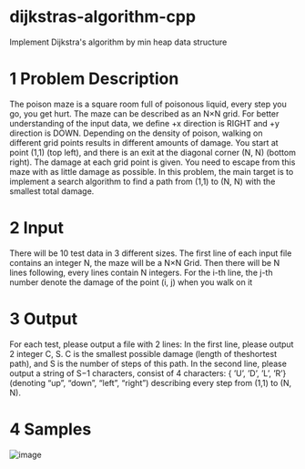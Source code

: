 # dijkstras-algorithm-cpp
  Implement Dijkstra's algorithm by min heap data structure

# 1  Problem Description 
  The poison maze is a square room full of poisonous liquid, every step you go, you get hurt.  The maze can be described as an N×N grid.  For better understanding of the input data, we define +x direction is RIGHT and +y direction is DOWN. Depending on the density of poison, walking on different grid points results in different amounts of damage. You start at point (1,1) (top left), and there is an exit at the diagonal corner (N, N) (bottom right).  The damage at each grid point is given.  You need to escape from this maze with as little damage as possible. In this problem, the main target is to implement a search algorithm to find a path from (1,1) to (N, N) with the smallest total damage.
    
# 2  Input
  There will be 10 test data in 3 different sizes. The first line of each input file contains an integer N, the maze will be a N×N Grid.  Then there will be N lines following, every lines contain N integers.  For the i-th line, the j-th number denote the damage of the point (i, j) when you walk on it

# 3  Output
  For each test, please output a file with 2 lines: In the first line, please output 2 integer C, S. C is the smallest possible damage (length of theshortest path), and S is the number of steps of this path. In the second line, please output a string of S−1 characters, consist of 4 characters: { ’U’, ’D’, ’L’, ’R’} (denoting “up”, “down”, “left”, “right”) describing every step from (1,1) to (N, N).

# 4  Samples
![image](https://user-images.githubusercontent.com/58042279/159057276-ba517cbd-2624-42de-acbf-37d4aa09d81a.png)    

